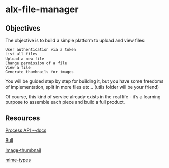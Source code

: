 # alx-file-manager

## Objectives

The objective is to build a simple platform to upload and view files:

    User authentication via a token
    List all files
    Upload a new file
    Change permission of a file
    View a file
    Generate thumbnails for images

You will be guided step by step for building it, but you have some freedoms of implementation, split in more files etc… (utils folder will be your friend)

Of course, this kind of service already exists in the real life - it’s a learning purpose to assemble each piece and build a full product.

## Resources

 [Process API --docs](https://node.readthedocs.io/en/latest/api/process/)

 [Bull](https://github.com/OptimalBits/bull)

 [Image-thumbnail](https://www.npmjs.com/package/image-thumbnail)

 [mime-types](https://www.npmjs.com/package/mime-types)
